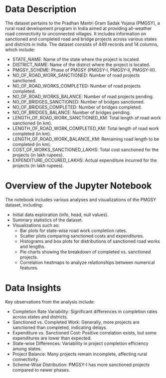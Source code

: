 # Data Description
The dataset pertains to the Pradhan Mantri Gram Sadak Yojana (PMGSY), a rural road development program in India aimed at providing all-weather road connectivity to unconnected villages. It includes information on sanctioned and completed road and bridge projects across various states and districts in India. The dataset consists of 449 records and 14 columns, which include:

- STATE_NAME: Name of the state where the project is located.
- DISTRICT_NAME: Name of the district where the project is located.
- PMGSY_SCHEME: Phase of PMGSY (PMGSY-I, PMGSY-II, PMGSY-III).
- NO_OF_ROAD_WORK_SANCTIONED: Number of road projects sanctioned.
- NO_OF_ROAD_WORKS_COMPLETED: Number of road projects completed.
- NO_OF_ROAD_WORKS_BALANCE: Number of road projects pending.
- NO_OF_BRIDGES_SANCTIONED: Number of bridges sanctioned.
- NO_OF_BRIDGES_COMPLETED: Number of bridges completed.
- NO_OF_BRIDGES_BALANCE: Number of bridges pending.
- LENGTH_OF_ROAD_WORK_SANCTIONED_KM: Total length of road work sanctioned (in km).
- LENGTH_OF_ROAD_WORK_COMPLETED_KM: Total length of road work completed (in km).
- LENGTH_OF_ROAD_WORK_BALANCE_KM: Remaining road length to be completed (in km).
- COST_OF_WORKS_SANCTIONED_LAKHS: Total cost sanctioned for the projects (in lakh rupees).
- EXPENDITURE_OCCURED_LAKHS: Actual expenditure incurred for the projects (in lakh rupees).

# Overview of the Jupyter Notebook
The notebook includes various analyses and visualizations of the PMGSY dataset, including:

- Initial data exploration (info, head, null values).
- Summary statistics of the dataset.
- Visualizations such as:
  - Bar plots for state-wise road work completion rates.
  - Scatter plots comparing sanctioned costs and expenditures.
  - Histograms and box plots for distributions of sanctioned road works and lengths.
  - Pie charts showing the breakdown of completed vs. sanctioned projects.
  - Correlation heatmaps to analyze relationships between numerical features.

# Data Insights
Key observations from the analysis include:

- Completion Rate Variability: Significant differences in completion rates across states and districts.
- Sanctioned vs. Completed Work: Generally, more projects are sanctioned than completed, indicating delays.
- Expenditure vs. Sanctioned Cost: Positive correlation exists, but some expenditures are lower than expected.
- State-wise Differences: Variability in project completion efficiency among states.
- Project Balance: Many projects remain incomplete, affecting rural connectivity.
- Scheme-Wise Distribution: PMGSY-I has more sanctioned projects compared to newer phases.

